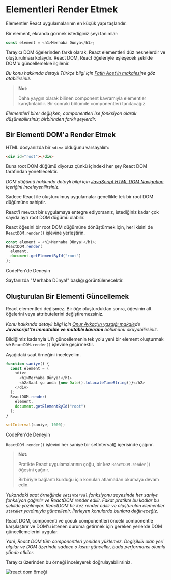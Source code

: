 <h1>Elementleri Render Etmek</h1>

Elementler React uygulamalarının en küçük yapı taşlarıdır.

Bir element, ekranda görmek istediğiniz şeyi tanımlar:

```js
const element = <h1>Merhaba Dünya</h1>;
```
Tarayıcı DOM öğelerinden farklı olarak, React elementleri düz nesnelerdir ve oluşturulması kolaydır.
React DOM, React öğeleriyle eşleşecek şekilde DOM'u güncellemekle ilgilenir.

<i>Bu konu hakkında detaylı Türkçe bilgi için <a href="https://fatihacet.com/react-ve-virtual-dom-mimarisi-uzerine"/>Fatih Acet'in makalesi</a>ne göz atabilirsiniz.</i>
>**Not:**
>
>Daha yaygın olarak bilinen component kavramıyla elementler karıştırılabilir.
>Bir sonraki bölümde componentleri tanıtacağız.

<i>Elementleri birer değişken, componentleri ise fonksiyon olarak düşünebilirsiniz; birbirinden farklı şeylerdir.</i>

<h2>Bir Elementi DOM'a Render Etmek</h2>

HTML dosyanızda bir `<div>` olduğunu varsayalım:

```html
<div id="root"></div>
```

Buna root DOM düğümü diyoruz çünkü içindeki her şey React DOM tarafından yönetilecektir.

<i>DOM düğümü hakkında detaylı bilgi için <a href="https://www.w3schools.com/js/js_htmldom_navigation.asp">JavaScript HTML DOM Navigation</a> içeriğini inceleyenilirsiniz.</i>

Sadece React ile oluşturulmuş uygulamalar genellikle tek bir root DOM düğümüne sahiptir.

React'i mevcut bir uygulamaya entegre ediyorsanız, istediğiniz kadar çok sayıda ayrı root DOM düğümü olabilir.

React öğesini bir root DOM düğümüne dönüştürmek için, her ikisini de `ReactDOM.render()` işlevine yerleştirin.

```js
const element = <h1>Merhaba Dünya!</h1>;
ReactDOM.render(
  element,
  document.getElementById("root")
);
```

CodePen'de Deneyin

Sayfanızda "Merhaba Dünya!" başlığı görüntülenecektir.

<h2>Oluşturulan Bir Elementi Güncellemek</h2>

React elementleri değişmez. Bir öğe oluşturduktan sonra, öğesinin alt öğelerini veya attributelerini değiştiremezsiniz.

<i>Konu hakkında detaylı bilgi için <a href="https://medium.com/codefiction/i%CC%87pin-ucunu-ka%C3%A7%C4%B1rmamak-redux-8d822da0d19b">Onur Aykaç'ın yazdığı makale</a>de <b>Javascript’te immutable ve mutable kavramı</b> bölümünü okuyabilirsiniz.</i>

Bildiğimiz kadarıyla UI'ı güncellemenin tek yolu yeni bir element oluşturmak ve `ReactDOM.render()` işlevine geçirmektir.

Aşağıdaki saat örneğini inceleyelim.

```js
function saniye() {
  const element = (
    <div>
      <h1>Merhaba Dünya!</h1>
      <h2>Saat şu anda {new Date().toLocaleTimeString()}</h2>
    </div>
  );
  ReactDOM.render(
    element,
    document.getElementById("root")
  );
}

setInterval(saniye, 1000);
```

CodePen'de Deneyin

`ReactDOM.render()` işlevini her saniye bir setInterval() içerisinde çağırır.

>**Not:**
>
>Pratikte React uygulamalarının çoğu, bir kez `ReactDOM.render()` öğesini çağırır.
>
>Birbiriyle bağlantı kurduğu için konuları atlamadan okumaya devam edin.

<i>Yukarıdaki saat örneğinde `setInterval` fonksiyonu sayesinde her saniye fonksiyon çağırılır ve ReactDOM render edilir.
Fakat pratikte bu kodlar bu şekilde yazılmıyor. ReactDOM bir kez render edilir ve oluşturulan elementler `state`ler yardımıyla güncellenir.
İlerleyen konularda bunlara değineceğiz.</i>

React DOM, componenti ve çocuk componentleri önceki componentle karşılaştırır ve DOM'u istenen duruma getirmek için gereken yerlerde DOM güncellemelerini uygular.

<i>Yani, React DOM tüm componentleri yeniden yüklemez. Değişiklik olan yeri algılar ve DOM üzerinde sadece o kısmı günceller, buda performansı olumlu yönde etkiler.</i>

Tarayıcı üzerinden bu örneği inceleyerek doğrulayabilirsiniz.

<img src="https://reactjs.org/granular-dom-updates-c158617ed7cc0eac8f58330e49e48224.gif" alt="react dom örneği">

